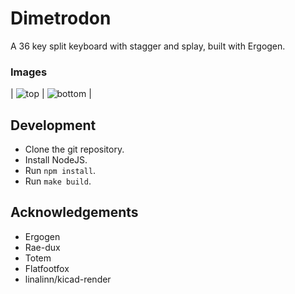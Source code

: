 # Dimetrodon
A 36 key split keyboard with stagger and splay, built with Ergogen.

### Images
| ![top](https://ccblaisdell.github.io/dimetrodon/top.png)
| ![bottom](https://ccblaisdell.github.io/dimetrodon/bottom.png)
|

## Development

- Clone the git repository.
- Install NodeJS.
- Run `npm install`.
- Run `make build`.

## Acknowledgements

- Ergogen
- Rae-dux
- Totem
- Flatfootfox
- linalinn/kicad-render
